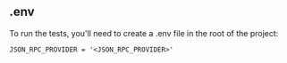## .env

To run the tests, you'll need to create a .env file in the root of the project:

```
JSON_RPC_PROVIDER = '<JSON_RPC_PROVIDER>'
```


